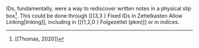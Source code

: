 IDs, fundamentally, were a way to rediscover written notes in a physical slip box[^1]. This could be done through [[{3,3 } Fixed IDs in Zettelkasten Allow Linking|linking]], including in [[{1,2,0 } Folgezettel (pkm)]] or in indices.

[^1]: [[Thomas, 2020]]